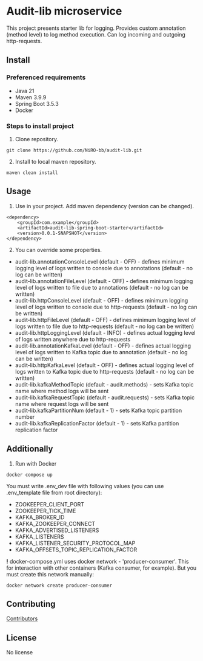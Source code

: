 # Audit-lib microservice
This project presents starter lib for logging.
Provides custom annotation (method level) to log method execution.
Can log incoming and outgoing http-requests.

## Install
### Preferenced requirements
* Java 21
* Maven 3.9.9
* Spring Boot 3.5.3
* Docker

### Steps to install project
1. Clone repository.
```shell
git clone https://github.com/NiRO-bb/audit-lib.git
```

2. Install to local maven repository.
```shell
maven clean install
```

## Usage
1. Use in your project. Add maven dependency (version can be changed).
```
<dependency>
    <groupId>com.example</groupId>
	<artifactId>audit-lib-spring-boot-starter</artifactId>
	<version>0.0.1-SNAPSHOT</version>
</dependency>
```

2. You can override some properties.
* audit-lib.annotationConsoleLevel (default - OFF) - defines minimum logging level of logs written to console due to annotations (default - no log can be written) 
* audit-lib.annotationFileLevel (default - OFF) - defines minimum logging level of logs written to file due to annotations (default - no log can be written)
* audit-lib.httpConsoleLevel (default - OFF) - defines minimum logging level of logs written to console due to http-requests (default - no log can be written)
* audit-lib.httpFileLevel (default - OFF) - defines minimum logging level of logs written to file due to http-requests (default - no log can be written)
* audit-lib.httpLoggingLevel (default - INFO) - defines actual logging level of logs written anywhere due to http-requests
* audit-lib.annotationKafkaLevel (default - OFF) - defines actual logging level of logs written to Kafka topic due to annotation (default - no log can be written)
* audit-lib.httpKafkaLevel (default - OFF) - defines actual logging level of logs written to Kafka topic due to http-requests (default - no log can be written)
* audit-lib.kafkaMethodTopic (default - audit.methods) - sets Kafka topic name where method logs will be sent
* audit-lib.kafkaRequestTopic (default - audit.requests) - sets Kafka topic name where request logs will be sent
* audit-lib.kafkaPartitionNum (default - 1) - sets Kafka topic partition number
* audit-lib.kafkaReplicationFactor (default - 1) - sets Kafka partition replication factor

## Additionally
1. Run with Docker
```shell
docker compose up
```
You must write .env_dev file with following values (you can use .env_template file from root directory):
* ZOOKEEPER_CLIENT_PORT
* ZOOKEEPER_TICK_TIME
* KAFKA_BROKER_ID
* KAFKA_ZOOKEEPER_CONNECT
* KAFKA_ADVERTISED_LISTENERS
* KAFKA_LISTENERS
* KAFKA_LISTENER_SECURITY_PROTOCOL_MAP
* KAFKA_OFFSETS_TOPIC_REPLICATION_FACTOR

<b>!</b> docker-compose.yml uses docker network - 'producer-consumer'. 
This for interaction with other containers (Kafka consumer, for example). But you must create this network manually:
```shell
docker network create producer-consumer
```

## Contributing
<a href="https://github.com/NiRO-bb/audit-lib/graphs/contributors/">Contributors</a>

## License
No license 